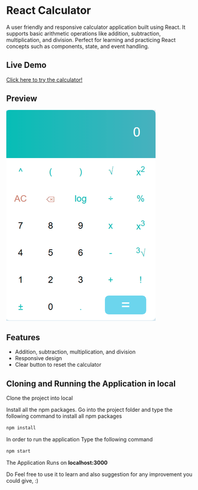 # React Calculator

A user friendly and responsive calculator application built using React. It supports basic arithmetic operations like addition, subtraction, multiplication, and division. Perfect for learning and practicing React concepts such as components, state, and event handling.

## Live Demo
[Click here to try the calculator!](https://github.com/arbabzaheer/react-calculator)

## Preview
![Calculator Demo](gifs/calculator-demo.gif)

## Features
- Addition, subtraction, multiplication, and division
- Responsive design
- Clear button to reset the calculator


## Cloning and Running the Application in local

Clone the project into local

Install all the npm packages. Go into the project folder and type the following command to install all npm packages

```bash
npm install
```

In order to run the application Type the following command

```bash
npm start
```

The Application Runs on **localhost:3000**

Do Feel free to use it to learn and also suggestion for any improvement you could give, :) 
